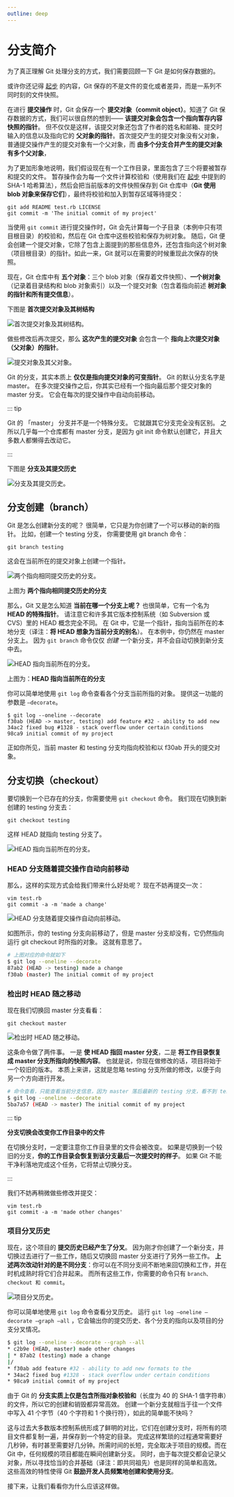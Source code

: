 ```yaml
---
outline: deep
---
```


# 分支简介

为了真正理解 Git 处理分支的方式，我们需要回顾一下 Git 是如何保存数据的。

或许你还记得 [起步](../01/) 的内容，Git 保存的不是文件的变化或者差异，而是一系列不同时刻的文件快照。

在进行 **提交操作** 时，Git 会保存一个 **提交对象（commit object）**。知道了 Git 保存数据的方式，我们可以很自然的想到—— **该提交对象会包含一个指向暂存内容快照的指针**。 但不仅仅是这样，该提交对象还包含了作者的姓名和邮箱、提交时输入的信息以及指向它的 **父对象的指针**。首次提交产生的提交对象没有父对象，普通提交操作产生的提交对象有一个父对象，而 **由多个分支合并产生的提交对象有多个父对象**，

为了更加形象地说明，我们假设现在有一个工作目录，里面包含了三个将要被暂存和提交的文件。 暂存操作会为每一个文件计算校验和（使用我们在 [起步](../01/) 中提到的 SHA-1 哈希算法），然后会把当前版本的文件快照保存到 Git 仓库中（**Git 使用 blob 对象来保存它们**），最终将校验和加入到暂存区域等待提交：

```
git add README test.rb LICENSE
git commit -m 'The initial commit of my project'
```

当使用 `git commit` 进行提交操作时，Git 会先计算每一个子目录（本例中只有项目根目录）的校验和，然后在 Git 仓库中这些校验和保存为树对象。 随后，Git 便会创建一个提交对象，它除了包含上面提到的那些信息外，还包含指向这个树对象（项目根目录）的指针。如此一来，Git 就可以在需要的时候重现此次保存的快照。

现在，Git 仓库中有 **五个对象**：三个 blob 对象（保存着文件快照）、**一个树对象**（记录着目录结构和 blob 对象索引）以及一个提交对象（包含着指向前述 **树对象的指针和所有提交信息**）。

下图是 **首次提交对象及其树结构**

![首次提交对象及其树结构。](./assets/b40745ba21d962322f656b794b04897f.png)

做些修改后再次提交，那么 **这次产生的提交对象** 会包含一个 **指向上次提交对象（父对象）的指针**。

![提交对象及其父对象。](./assets/5714af332a8f3fd9f74d6d9af8bfd9e2.png)

Git 的分支，其实本质上 **仅仅是指向提交对象的可变指针**。 Git 的默认分支名字是 master。 在多次提交操作之后，你其实已经有一个指向最后那个提交对象的 master 分支。 它会在每次的提交操作中自动向前移动。

::: tip

Git 的 「master」 分支并不是一个特殊分支。 它就跟其它分支完全没有区别。 之所以几乎每一个仓库都有 master 分支，是因为 git init 命令默认创建它，并且大多数人都懒得去改动它。

:::

下图是 **分支及其提交历史**

![分支及其提交历史。](./assets/e3a83f36aef82bad96f694a597786d49.png)

## 分支创建（branch）

Git 是怎么创建新分支的呢？ 很简单，它只是为你创建了一个可以移动的新的指针。 比如，创建一个 testing 分支， 你需要使用 git branch 命令：

```
git branch testing
```

这会在当前所在的提交对象上创建一个指针。

![两个指向相同提交历史的分支。](./assets/c16c00ef7c6fc355643ab0c4ba4581b5.png)

上图为  **两个指向相同提交历史的分支**

那么，Git 又是怎么知道 **当前在哪一个分支上呢？** 也很简单，它有一个名为 **HEAD 的特殊指针**。 请注意它和许多其它版本控制系统（如 Subversion 或 CVS）里的 HEAD 概念完全不同。 在 Git 中，它是一个指针，指向当前所在的本地分支（译注：**将 HEAD 想象为当前分支的别名**）。 在本例中，你仍然在 master 分支上。 因为 `git branch` 命令仅仅 *创建* 一个新分支，并不会自动切换到新分支中去。

![HEAD 指向当前所在的分支。](./assets/9a7e282e43abe674fecf237a29685a4c.png)

上图为：**HEAD 指向当前所在的分支**

你可以简单地使用 `git log` 命令查看各个分支当前所指的对象。 提供这一功能的参数是 `–decorate`。

```
$ git log --oneline --decorate
f30ab (HEAD -> master, testing) add feature #32 - ability to add new
34ac2 fixed bug #1328 - stack overflow under certain conditions
98ca9 initial commit of my project
```

正如你所见，当前  master 和  testing  分支均指向校验和以 f30ab 开头的提交对象。

## 分支切换（checkout）

要切换到一个已存在的分支，你需要使用 `git checkout` 命令。 我们现在切换到新创建的 testing 分支去：

```
git checkout testing
```

这样 HEAD 就指向 testing 分支了。

![HEAD 指向当前所在的分支。](./assets/12490fe29a624e38a10d6b0857850d70.png)

### HEAD 分支随着提交操作自动向前移动

那么，这样的实现方式会给我们带来什么好处呢？ 现在不妨再提交一次：

```
vim test.rb
git commit -a -m 'made a change'
```

![HEAD 分支随着提交操作自动向前移动。](./assets/a99ba974879fe438a973b2dfd5cb321c.png)

如图所示，你的 testing 分支向前移动了，但是 master 分支却没有，它仍然指向运行 git checkout 时所指的对象。 这就有意思了。

```bash
# 上图对应的命令就如下
$ git log --oneline --decorate
87ab2 (HEAD -> testing) made a change
f30ab (master) The initial commit of my project
```

### 检出时 HEAD 随之移动

现在我们切换回 master 分支看看：

```
git checkout master
```

![检出时 HEAD 随之移动。](./assets/3b08cc94538791fb980c97468c0ccd6a.png)

这条命令做了两件事。 一是 **使 HEAD 指回 master 分支**，二是 **将工作目录恢复成 master 分支所指向的快照内容**。 也就是说，你现在做修改的话，项目将始于一个较旧的版本。 本质上来讲，这就是忽略 testing 分支所做的修改，以便于向另一个方向进行开发。

```bash
# 命令查看，只能查看当前分支信息，因为 master 落后最新的 testing 分支，看不到 testing 的最新信息
$ git log --oneline --decorate
5ba7a57 (HEAD -> master) The initial commit of my project
```

::: tip

**分支切换会改变你工作目录中的文件**

在切换分支时，一定要注意你工作目录里的文件会被改变。 如果是切换到一个较旧的分支，**你的工作目录会恢复到该分支最后一次提交时的样子**。 如果 Git 不能干净利落地完成这个任务，它将禁止切换分支。

:::

我们不妨再稍微做些修改并提交：

```
vim test.rb
git commit -a -m 'made other changes'
```

### 项目分叉历史

现在，这个项目的 **提交历史已经产生了分叉**。 因为刚才你创建了一个新分支，并切换过去进行了一些工作，随后又切换回 master 分支进行了另外一些工作。 **上述两次改动针对的是不同分支**：你可以在不同分支间不断地来回切换和工作，并在时机成熟时将它们合并起来。 而所有这些工作，你需要的命令只有 `branch、checkout 和 commit`。

![项目分叉历史。](./assets/9058ae042fd7c574592ef17eee73e7ff.png)

你可以简单地使用 `git log` 命令查看分叉历史。 运行 `git log –oneline –decorate –graph –all` ，它会输出你的提交历史、各个分支的指向以及项目的分支分叉情况。

```bash
$ git log --oneline --decorate --graph --all
* c2b9e (HEAD, master) made other changes
| * 87ab2 (testing) made a change
|/
* f30ab add feature #32 - ability to add new formats to the
* 34ac2 fixed bug #1328 - stack overflow under certain conditions
* 98ca9 initial commit of my project
```

由于 Git 的 **分支实质上仅是包含所指对象校验和**（长度为 40 的 SHA-1 值字符串）的文件，所以它的创建和销毁都异常高效。 创建一个新分支就相当于往一个文件中写入 41 个字节（40 个字符和 1 个换行符），如此的简单能不快吗？

这与过去大多数版本控制系统形成了鲜明的对比，它们在创建分支时，将所有的项目文件都复制一遍，并保存到一个特定的目录。 完成这样繁琐的过程通常需要好几秒钟，有时甚至需要好几分钟。所需时间的长短，完全取决于项目的规模。而在 Git 中，任何规模的项目都能在瞬间创建新分支。 同时，由于每次提交都会记录父对象，所以寻找恰当的合并基础（译注：即共同祖先）也是同样的简单和高效。 这些高效的特性使得 Git **鼓励开发人员频繁地创建和使用分支**。

接下来，让我们看看你为什么应该这样做。
